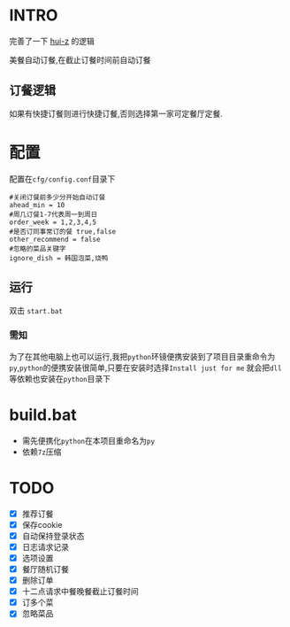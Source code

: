 # INTRO
完善了一下 [hui-z](https://github.com/hui-z/mcm) 的逻辑

美餐自动订餐,在截止订餐时间前自动订餐

## 订餐逻辑
如果有快捷订餐则进行快捷订餐,否则选择第一家可定餐厅定餐.


# 配置
配置在`cfg/config.conf`目录下

```shell
#关闭订餐前多少分开始自动订餐
ahead_min = 10
#周几订餐1-7代表周一到周日
order_week = 1,2,3,4,5
#是否订同事常订的餐 true,false
other_recommend = false
#忽略的菜品关键字
ignore_dish = 韩国泡菜,烧鸭
```


## 运行

双击 `start.bat`

### 需知
为了在其他电脑上也可以运行,我把`python`环镜便携安装到了项目目录重命令为`py`,`python`的便携安装很简单,只要在安装时选择`Install just for me` 就会把`dll`等依赖也安装在`python`目录下


# build.bat
+ 需先便携化`python`在本项目重命名为`py`
+ 依赖`7z`压缩


# TODO
+ [x] 推荐订餐
+ [x] 保存cookie
+ [x] 自动保持登录状态
+ [x] 日志请求记录
+ [x] 选项设置
+ [x] 餐厅随机订餐
+ [x] 删除订单
+ [x] 十二点请求中餐晚餐截止订餐时间
+ [x] 订多个菜
+ [x] 忽略菜品
